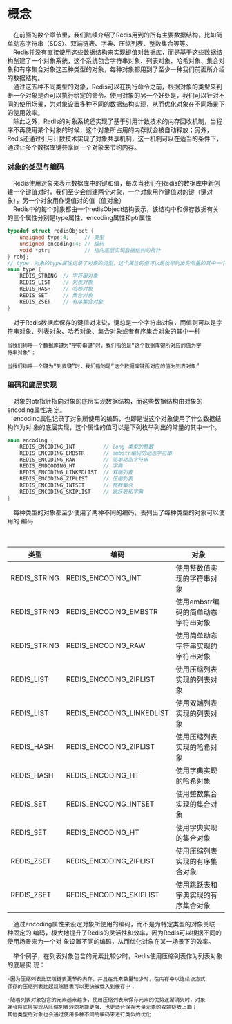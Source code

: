# 概念

&emsp;在前面的数个章节里，我们陆续介绍了Redis用到的所有主要数据结构，比如简单动态字符串（SDS）、双端链表、字典、压缩列表、整数集合等等。   
&emsp;Redis并没有直接使用这些数据结构来实现键值对数据库，而是基于这些数据结构创建了一个对象系统，这个系统包含字符串对象、列表对象、哈希对象、集合对象和有序集合对象这五种类型的对象，每种对象都用到了至少一种我们前面所介绍的数据结构。    
&emsp;通过这五种不同类型的对象，Redis可以在执行命令之前，根据对象的类型来判断一个对象是否可以执行给定的命令。使用对象的另一个好处是，我们可以针对不同的使用场景，为对象设置多种不同的数据结构实现，从而优化对象在不同场景下的使用效率。    
&emsp;除此之外，Redis的对象系统还实现了基于引用计数技术的内存回收机制，当程序不再使用某个对象的时候，这个对象所占用的内存就会被自动释放；另外，Redis还通过引用计数技术实现了对象共享机制，这一机制可以在适当的条件下，通过让多个数据库键共享同一个对象来节约内存。


### 对象的类型与编码
&emsp;Redis使用对象来表示数据库中的键和值，每次当我们在Redis的数据库中新创建一个键值对时，我们至少会创建两个对象，一个对象用作键值对的键（键对象），另一个对象用作键值对的值（值对象）    
&emsp;Redis中的每个对象都由一个redisObject结构表示，该结构中和保存数据有关的三个属性分别是type属性、encoding属性和ptr属性

```c
typedef struct redisObject {
    unsigned type:4;     // 类型
    unsigned encoding:4; // 编码
    void *ptr;           // 指向底层实现数据结构的指针
} robj;
// type：对象的type属性记录了对象的类型，这个属性的值可以是枚举列出的常量的其中一个
enum type {
    REDIS_STRING  // 字符串对象
    REDIS_LIST    // 列表对象
    REDIS_HASH    // 哈希对象
    REDIS_SET     // 集合对象
    REDIS_ZSET    // 有序集合对象
}
```

&emsp;对于Redis数据库保存的键值对来说，键总是一个字符串对象，而值则可以是字符串对象、列表对象、哈希对象、集合对象或者有序集合对象的其中一种    
````
当我们称呼一个数据库键为“字符串键”时，我们指的是“这个数据库键所对应的值为字
符串对象”；
````
```
当我们称呼一个键为“列表键”时，我们指的是“这个数据库键所对应的值为列表对象”
```

### 编码和底层实现
&emsp;对象的ptr指针指向对象的底层实现数据结构，而这些数据结构由对象的encoding属性决
定。    
&emsp;encoding属性记录了对象所使用的编码，也即是说这个对象使用了什么数据结构作为对
象的底层实现，这个属性的值可以是下列枚举列出的常量的其中一个。
```c
enum encoding {
    REDIS_ENCODING_INT         // long 类型的整数
    REDIS_ENCODING_EMBSTR      // embstr编码的动态字符串
    REDIS_ENCODING_RAW         // 简单动态字符串
    REDIS_ENDCODING_HT         // 字典
    REDIS_ENCODING_LINKEDLIST  // 双端列表
    REDIS_ENCODING_ZIPLIST     // 压缩列表
    REDIS_ENCODING_INTSET      // 整数集合
    REDIS_ENCODING_SKIPLIST    // 跳跃表和字典
}
```
&emsp;每种类型的对象都至少使用了两种不同的编码，表列出了每种类型的对象可以使用的
编码
 <table>
　　　        <thead>
　　　            <tr>
　　　                <th>类型</th>
　　　                <th>编码</th>
                      <th>对象</th>
　　　            </tr>
　　　        </thead>
　　　        <tbody>
　　　            <tr>
　　　                <td>REDIS_STRING</td>
　　　                <td>REDIS_ENCODING_INT</td>
                     <td>使用整数值实现的字符串对象</td>
　　　            </tr>
　　　            <tr>
　　　                <td>REDIS_STRING</td>
　　　                <td>REDIS_ENCODING_EMBSTR</td>
                     <td>使用embstr编码的简单动态字符串对象</td>
　　　            </tr>
　　　            <tr>
　　　              　<td>REDIS_STRING</td>
　　　                <td>REDIS_ENCODING_RAW</td>
                     <td>使用简单动态字符串实现的字符串对象</td>
　　　            </tr>
　　　            <tr>
　　　              　<td>REDIS_LIST</td>
　　　                <td>REDIS_ENCODING_ZIPLIST</td>
                     <td>使用压缩列表实现的列表对象</td>
　　　            </tr>
　　　            <tr>
　　　                 <td>REDIS_LIST</td>
　　　                <td>REDIS_ENCODING_LINKEDLIST</td>
                     <td>使用双端列表实现的列表对象</td>
　　　            </tr>
                    <tr>
　　　                 <td>REDIS_HASH</td>
　　　                <td>REDIS_ENCODING_ZIPLIST</td>
                     <td>使用压缩列表实现的哈希对象</td>
　　　            </tr>
                   <tr>
　　　                 <td>REDIS_HASH</td>
　　　                <td>REDIS_ENCODING_HT</td>
                     <td>使用字典实现的哈希对象</td>
　　　            </tr>
                   <tr>
　　　                 <td>REDIS_SET</td>
　　　                <td>REDIS_ENCODING_INTSET</td>
                     <td>使用整数集合实现的集合对象</td>
　　　            </tr>
                   <tr>
　　　                 <td>REDIS_SET</td>
　　　                <td>REDIS_ENCODING_HT</td>
                     <td>使用字典实现的集合对象</td>
　　　            </tr>
                   <tr>
　　　                 <td>REDIS_ZSET</td>
　　　                <td>REDIS_ENCODING_ZIPLIST</td>
                     <td>使用压缩列表实现的有序集合对象</td>
　　　            </tr>
                   <tr>
　　　                 <td>REDIS_ZSET</td>
　　　                <td>REDIS_ENCODING_SKIPLIST</td>
                     <td>使用跳跃表和字典实现的有序集合对象</td>
　　　            </tr>
 　　　       </tbody>
　　　    </table>
&emsp;通过encoding属性来设定对象所使用的编码，而不是为特定类型的对象关联一种固定的
编码，极大地提升了Redis的灵活性和效率，因为Redis可以根据不同的使用场景来为一个对
象设置不同的编码，从而优化对象在某一场景下的效率。    

&emsp;举个例子，在列表对象包含的元素比较少时，Redis使用压缩列表作为列表对象的底层实
现：    
```
·因为压缩列表比双端链表更节约内存，并且在元素数量较少时，在内存中以连续块方式
保存的压缩列表比起双端链表可以更快被载入到缓存中；
 ```   
```
·随着列表对象包含的元素越来越多，使用压缩列表来保存元素的优势逐渐消失时，对象
就会将底层实现从压缩列表转向功能更强、也更适合保存大量元素的双端链表上面；
其他类型的对象也会通过使用多种不同的编码来进行类似的优化
```
